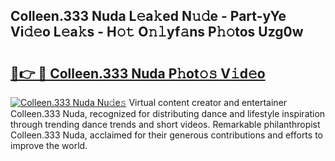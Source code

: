 ## Colleen.333 Nuda L𝚎a𝚔ed N𝚞𝚍e - Part-yYe Vi𝚍𝚎o L𝚎a𝚔s - H𝚘𝚝 O𝚗𝚕yf𝚊ns P𝚑𝚘tos Uzg0w

# <h2><a href="http://kfc6afj.oniu.top/?m=Colleen.333+Nuda">🔗👉 🔴 Colleen.333 Nuda P𝚑ot𝚘𝚜 V𝚒d𝚎o</a></h2>

[![Colleen.333 Nuda Nu𝚍e𝚜](https://i.imgur.com/0qMVB7G.gif)](http://kfc6afj.oniu.top/?m=Colleen.333+Nuda)
Virtual content creator and entertainer Colleen.333 Nuda, recognized for distributing dance and lifestyle inspiration through trending dance trends and short videos. Remarkable philanthropist Colleen.333 Nuda, acclaimed for their generous contributions and efforts to improve the world.  
